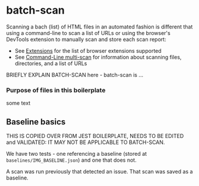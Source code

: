 # batch-scan

Scanning a bach (list) of HTML files in an automated fashion is different that using a command-line to scan a list of URLs or using the browser's DevTools extension to manually scan and store each scan report:
- See [Extensions](https://github.com/IBMa/equal-access/wiki#extensions) for the list of browser extensions supported
- See [Command-Line multi-scan](https://github.com/IBMa/equal-access/wiki#scanning-multiple-pages) for information about scanning files, directories, and a list of URLs

BRIEFLY EXPLAIN BATCH-SCAN here - batch-scan is ...

### Purpose of files in this boilerplate

some text

## Baseline basics

THIS IS COPIED OVER FROM JEST BOILERPLATE, NEEDS TO BE EDITED and VALIDATED:
IT MAY NOT BE APPLICABLE TO BATCH-SCAN.

We have two tests - one referencing a baseline (stored at `baselines/IMG_BASELINE.json`) and one that does not.

A scan was run previously that detected an issue. That scan was saved as a baseline.
